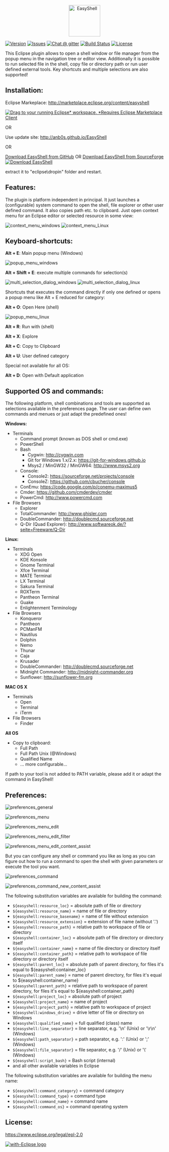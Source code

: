 <p align="center"><a href="https://anb0s.github.io/EasyShell"><img src="https://github.com/anb0s/EasyShell/blob/master/platform/logo/horizontalversion.svg" alt="EasyShell" height="100px"></a></p>

[![Version](https://img.shields.io/github/release/anb0s/EasyShell.svg)](https://github.com/anb0s/EasyShell/releases) [![Issues](https://img.shields.io/github/issues/anb0s/EasyShell.svg)](https://github.com/anb0s/EasyShell/issues) [![Chat @ gitter](https://badges.gitter.im/Join%20Chat.svg)](https://gitter.im/anb0s/Lobby) [![Build Status](https://travis-ci.org/anb0s/EasyShell.svg?branch=master)](https://travis-ci.org/anb0s/EasyShell) [![License](https://img.shields.io/badge/License-EPL%202.0-blue.svg)](https://www.eclipse.org/legal/epl-2.0)

This Eclipse plugin allows to open a shell window or file manager from the popup menu in the navigation tree or editor view. Additionally it is possible to run selected file in the shell, copy file or directory path or run user defined external tools. Key shortcuts and multiple selections are also supported!

Installation:
-------------
Eclipse Markeplace: http://marketplace.eclipse.org/content/easyshell

<a href="http://marketplace.eclipse.org/marketplace-client-intro?mpc_install=974" class="drag" title="Drag to your running Eclipse* workspace. *Requires Eclipse Marketplace Client"><img class="img-responsive" src="https://marketplace.eclipse.org/sites/all/themes/solstice/public/images/marketplace/btn-install.png" alt="Drag to your running Eclipse* workspace. *Requires Eclipse Marketplace Client" /></a>

OR

Use update site: http://anb0s.github.io/EasyShell

OR

[Download EasyShell from GitHub](https://github.com/anb0s/EasyShell/releases) OR
[Download EasyShell from SourceForge](https://sourceforge.net/projects/pluginbox/files/latest/download) [![Download EasyShell](https://img.shields.io/sourceforge/dt/pluginbox.svg)](https://sourceforge.net/projects/pluginbox/files/latest/download)

extract it to "eclipse\dropin" folder and restart.

Features:
---------

The plugin is platform independent in principal. It just launches a (configurable) system command to open the shell, file explorer or other user defined command. It also copies path etc. to clipboard. Just open context menu for an Eclipse editor or selected resource in some view:

![context_menu_windows](https://raw.githubusercontent.com/anb0s/EasyShell/master/site/images/EasyShell_2.0_context_menu_windows.png "Context Menu @ Windows")
![context_menu_Linux](https://raw.githubusercontent.com/anb0s/EasyShell/master/site/images/EasyShell_2.1_context_menu_linux.png "Context Menu @ Linux")

Keyboard-shortcuts:
-------------------

**Alt + E**: Main popup menu (Windows)

![popup_menu_windows](https://raw.githubusercontent.com/anb0s/EasyShell/master/site/images/EasyShell_2.0_popup_menu_windows.png "Popup Menu @ Windows (Alt+E)")

**Alt + Shift + E**: execute multiple commands for selection(s)

![multi_selection_dialog_windows](https://raw.githubusercontent.com/anb0s/EasyShell/master/site/images/EasyShell_2.0_multi-selection_dialog_windows.png "Dialog for multiple tool selection @ Windows (Alt+Shift+E)")
![multi_selection_dialog_linux](https://raw.githubusercontent.com/anb0s/EasyShell/master/site/images/EasyShell_2.1_multi-selection_dialog_linux.png "Dialog for multiple tool selection @ Linux (Alt+Shift+E)")

Shortcuts that executes the command directly if only one defined or opens a popup menu like Alt + E reduced for category:

**Alt + O**: Open Here (shell)

![popup_menu_linux](https://raw.githubusercontent.com/anb0s/EasyShell/master/site/images/EasyShell_2.1_popup_menu_linux.png "Popup Menu @ Linux (Alt+O)")

**Alt + R**: Run with (shell)

**Alt + X**: Explore

**Alt + C**: Copy to Clipboard

**Alt + U**: User defined category

Special not available for all OS:

**Alt + D**: Open with Default application

Supported OS and commands:
--------------------------

The following platform, shell combinations and tools are supported as selections available in the preferences page. The user can define own commands and menues or just adapt the predefined ones!

**Windows:**
- Terminals
  - Command prompt (known as DOS shell or cmd.exe)
  - PowerShell
  - Bash
    - Cygwin: http://cygwin.com
    - Git for Windows 1.x/2.x: https://git-for-windows.github.io
    - Msys2 / MinGW32 / MinGW64: http://www.msys2.org
  - Console:
    - Console2: https://sourceforge.net/projects/console
    - ConsoleZ: https://github.com/cbucher/console
  - ConEmu: https://code.google.com/p/conemu-maximus5
  - Cmder: https://github.com/cmderdev/cmder
  - PowerCmd: http://www.powercmd.com
- File Browsers
  - Explorer
  - TotalCommander: http://www.ghisler.com
  - DoubleCommander: http://doublecmd.sourceforge.net
  - Q-Dir (Quad Explorer): http://www.softwareok.de/?seite=Freeware/Q-Dir

**Linux:**
- Terminals
  - XDG Open
  - KDE Konsole
  - Gnome Terminal
  - Xfce Terminal
  - MATE Terminal
  - LX Terminal
  - Sakura Terminal
  - ROXTerm
  - Pantheon Terminal
  - Guake
  - Enlightenment Terminology
- File Browsers
  - Konqueror
  - Pantheon
  - PCManFM
  - Nautilus
  - Dolphin
  - Nemo
  - Thunar
  - Caja
  - Krusader
  - DoubleCommander: http://doublecmd.sourceforge.net
  - Midnight Commander: http://midnight-commander.org
  - Sunflower: http://sunflower-fm.org

**MAC OS X**
- Terminals
  - Open
  - Terminal
  - iTerm
- File Browsers
  - Finder

**All OS**
- Copy to clipboard:
  - Full Path
  - Full Path Unix (@Windows)
  - Qualified Name
  - ... more configurable...

If path to your tool is not added to PATH variable, please add it or adapt the command in EasyShell!

Preferences:
------------

![preferences_general](https://raw.githubusercontent.com/anb0s/EasyShell/master/site/images/EasyShell_2.1_preferences_general.png "Preferences - General")

![preferences_menu](https://raw.githubusercontent.com/anb0s/EasyShell/master/site/images/EasyShell_2.1_preferences_menu_linux.png "Preferences - Menu")

![preferences_menu_edit](https://raw.githubusercontent.com/anb0s/EasyShell/master/site/images/EasyShell_2.1_preferences_menu_edit.png "Preferences - Menu 'Edit'")

![preferences_menu_edit_filter](https://raw.githubusercontent.com/anb0s/EasyShell/master/site/images/EasyShell_2.1_preferences_menu_edit_filter.png "Preferences - Menu 'Edit' with filter")

![preferences_menu_edit_content_assist](https://raw.githubusercontent.com/anb0s/EasyShell/master/site/images/EasyShell_2.1_preferences_menu_edit_content_assist.png "Preferences - Menu 'Edit' with content assist")

But you can configure any shell or command you like as long as you can figure out how to run a command to open the shell with given
parameters or execute the tool you want.

![preferences_command](https://raw.githubusercontent.com/anb0s/EasyShell/master/site/images/EasyShell_2.1_preferences_command_linux.png "Preferences - Command")

![preferences_command_new_content_assist](https://raw.githubusercontent.com/anb0s/EasyShell/master/site/images/EasyShell_2.1_preferences_command_new.png "Preferences - Command 'New' with content assist")

The following substitution variables are available for building the command:

- ```${easyshell:resource_loc}``` = absolute path of file or directory
- ```${easyshell:resource_name}``` = name of file or directory
- ```${easyshell:resource_basename}``` = name of file without extension
- ```${easyshell:resource_extension}``` = extension of file name (without '.')
- ```${easyshell:resource_path}``` = relative path to workspace of file or directory
- ```${easyshell:container_loc}``` = absolute path of file directory or directory itself
- ```${easyshell:container_name}``` = name of file directory or directory itself
- ```${easyshell:container_path}``` = relative path to workspace of file directory or directory itself
- ```${easyshell:parent_loc}``` = absolute path of parent directory, for files it's equal to ${easyshell:container_loc}
- ```${easyshell:parent_name}``` = name of parent directory, for files it's equal to ${easyshell:container_name}
- ```${easyshell:parent_path}``` = relative path to workspace of parent directory, for files it's equal to ${easyshell:container_path}
- ```${easyshell:project_loc}``` = absolute path of project
- ```${easyshell:project_name}``` = name of project
- ```${easyshell:project_path}``` = relative path to workspace of project
- ```${easyshell:windows_drive}``` = drive letter of file or directory on Windows
- ```${easyshell:qualified_name}``` = full qualified (class) name
- ```${easyshell:line_separator}``` = line separator, e.g. '\\n' (Unix) or '\\r\\n' (Windows)
- ```${easyshell:path_separator}``` = path separator, e.g. ':' (Unix) or ';' (Windows)
- ```${easyshell:file_separator}``` = file separator, e.g. '/' (Unix) or '\\' (Windows)
- ```${easyshell:script_bash}``` = Bash script (internal)
- and all other available variables in Eclipse

The following substitution variables are available for building the menu name:
- ```${easyshell:command_category}``` = command category
- ```${easyshell:command_type}``` = command type
- ```${easyshell:command_name}``` = command name
- ```${easyshell:command_os}``` = command operating system

License:
--------
https://www.eclipse.org/legal/epl-2.0

<a href="http://with-eclipse.github.io/" target="_blank">
<img alt="with-Eclipse logo" src="http://with-eclipse.github.io/with-eclipse-0.jpg" />
</a>
